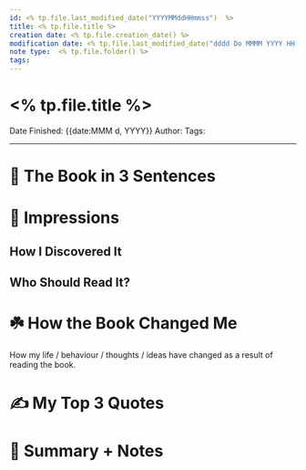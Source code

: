```yaml
---
id: <% tp.file.last_modified_date("YYYYMMddHHmmss")  %> 
title: <% tp.file.title %>
creation date: <% tp.file.creation_date() %> 
modification date: <% tp.file.last_modified_date("dddd Do MMMM YYYY HH:mm:ss") %>
note type:  <% tp.file.folder() %>
tags: 
---
```


# <% tp.file.title %>

Date Finished: {{date:MMM d, YYYY}}
Author:
Tags:

---

# 🚀 The Book in 3 Sentences

# 🎨 Impressions

## How I Discovered It

## Who Should Read It?

# ☘️ How the Book Changed Me

How my life / behaviour / thoughts / ideas have changed as a result of reading the book.

# ✍️ My Top 3 Quotes

# 📒 Summary + Notes